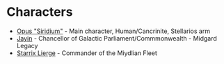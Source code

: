 # Characters
* [Opus "Siridium"](/opus) - Main character, Human/Cancrinite, Stellarios arm
* [Jayin](/jayin) - Chancellor of Galactic Parliament/Commmonwealth - Midgard Legacy
* [Starrix Lierge](/starrix) - Commander of the Miydlian Fleet